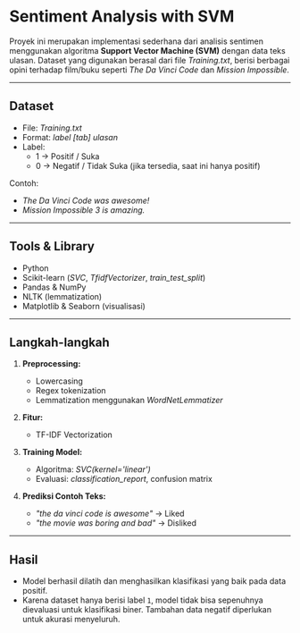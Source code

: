 # Sentiment Analysis with SVM

Proyek ini merupakan implementasi sederhana dari analisis sentimen menggunakan algoritma **Support Vector Machine (SVM)** dengan data teks ulasan. Dataset yang digunakan berasal dari file _Training.txt_, berisi berbagai opini terhadap film/buku seperti _The Da Vinci Code_ dan _Mission Impossible_.

---

## Dataset

- File: _Training.txt_
- Format: _label [tab] ulasan_
- Label:
  - 1 → Positif / Suka
  - 0 → Negatif / Tidak Suka (jika tersedia, saat ini hanya positif)

Contoh:

- _The Da Vinci Code was awesome!_
- _Mission Impossible 3 is amazing._

---

## Tools & Library

- Python
- Scikit-learn (_SVC_, _TfidfVectorizer_, _train_test_split_)
- Pandas & NumPy
- NLTK (lemmatization)
- Matplotlib & Seaborn (visualisasi)

---

## Langkah-langkah

1. **Preprocessing:**
   - Lowercasing
   - Regex tokenization
   - Lemmatization menggunakan _WordNetLemmatizer_
2. **Fitur:**

   - TF-IDF Vectorization

3. **Training Model:**

   - Algoritma: _SVC(kernel='linear')_
   - Evaluasi: _classification_report_, confusion matrix

4. **Prediksi Contoh Teks:**
   - _"the da vinci code is awesome"_ → Liked
   - _"the movie was boring and bad"_ → Disliked

---

## Hasil

- Model berhasil dilatih dan menghasilkan klasifikasi yang baik pada data positif.
- Karena dataset hanya berisi label `1`, model tidak bisa sepenuhnya dievaluasi untuk klasifikasi biner. Tambahan data negatif diperlukan untuk akurasi menyeluruh.
